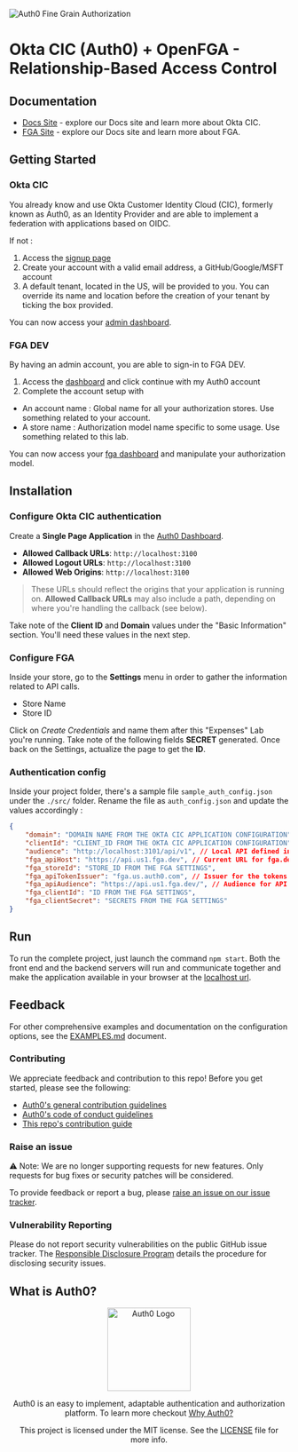 
![Auth0 Fine Grain Authorization](https://docs.fga.dev/assets/images/auth0-fga-lockup-en-onlight-af0256a6a8905a0e876871cee2beee1c.svg)

# Okta CIC (Auth0) + OpenFGA - Relationship-Based Access Control

## Documentation

- [Docs Site](https://auth0.com/docs) - explore our Docs site and learn more about Okta CIC.
- [FGA Site](https://docs.fga.dev/) - explore our Docs site and learn more about FGA.

## Getting Started
### Okta CIC

You already know and use Okta Customer Identity Cloud (CIC), formerly known as Auth0, as an Identity Provider and are able to implement a federation with applications based on OIDC.

If not : 
1. Access the [signup page](https://auth0.com/signup)
2. Create your account with a valid email address, a GitHub/Google/MSFT account
3. A default tenant, located in the US, will be provided to you. You can override its name and location before the creation of your tenant by ticking the box provided.

You can now access your [admin dashboard](https://manage.auth0.com/).

### FGA DEV

By having an admin account, you are able to sign-in to FGA DEV.
1. Access the [dashboard](https://dashboard.fga.dev/) and click continue with my Auth0 account
2. Complete the account setup with 
 * An account name : Global name for all your authorization stores. Use something related to your account.
 * A store name : Authorization model name specific to some usage. Use something related to this lab.

You can now access your [fga dashboard](https://dashboard.fga.dev/) and manipulate your authorization model.

## Installation

### Configure Okta CIC authentication

Create a **Single Page Application** in the [Auth0 Dashboard](https://manage.auth0.com/#/applications).

- **Allowed Callback URLs**: `http://localhost:3100`
- **Allowed Logout URLs**: `http://localhost:3100`
- **Allowed Web Origins**: `http://localhost:3100`

> These URLs should reflect the origins that your application is running on. **Allowed Callback URLs** may also include a path, depending on where you're handling the callback (see below).

Take note of the **Client ID** and **Domain** values under the "Basic Information" section. You'll need these values in the next step.

### Configure FGA 

Inside your store, go to the **Settings** menu in order to gather the information related to API calls. 
- Store Name
- Store ID

Click on *Create Credentials* and name them after this "Expenses" Lab you're running. Take note of the following fields **SECRET** generated. Once back on the Settings, actualize the page to get the **ID**.

### Authentication config

Inside your project folder, there's a sample file ```sample_auth_config.json``` under the ```./src/``` folder. Rename the file as ```auth_config.json``` and update the values accordingly :
```json
{
    "domain": "DOMAIN NAME FROM THE OKTA CIC APPLICATION CONFIGURATION",
    "clientId": "CLIENT_ID FROM THE OKTA CIC APPLICATION CONFIGURATION",
    "audience": "http://localhost:3101/api/v1", // Local API defined in the app
    "fga_apiHost": "https://api.us1.fga.dev", // Current URL for fga.dev API
    "fga_storeId": "STORE_ID FROM THE FGA SETTINGS",
    "fga_apiTokenIssuer": "fga.us.auth0.com", // Issuer for the tokens
    "fga_apiAudience": "https://api.us1.fga.dev/", // Audience for API calls
    "fga_clientId": "ID FROM THE FGA SETTINGS",
    "fga_clientSecret": "SECRETS FROM THE FGA SETTINGS"
}
```

## Run

To run the complete project, just launch the command ```npm start```. Both the front end and the backend servers will run and communicate together and make the application available in your browser at the [localhost url](http://localhost:3100).

## Feedback

For other comprehensive examples and documentation on the configuration options, see the [EXAMPLES.md](https://github.com/auth0/lock/blob/master/EXAMPLES.md) document.

### Contributing

We appreciate feedback and contribution to this repo! Before you get started, please see the following:

- [Auth0's general contribution guidelines](https://github.com/auth0/open-source-template/blob/master/GENERAL-CONTRIBUTING.md)
- [Auth0's code of conduct guidelines](https://github.com/auth0/open-source-template/blob/master/CODE-OF-CONDUCT.md)
- [This repo's contribution guide](https://github.com/auth0/lock/blob/master/DEVELOPMENT.md)

### Raise an issue

:warning: Note: We are no longer supporting requests for new features. Only requests for bug fixes or security patches will be considered.

To provide feedback or report a bug, please [raise an issue on our issue tracker](https://github.com/auth0/lock/issues).

### Vulnerability Reporting

Please do not report security vulnerabilities on the public GitHub issue tracker. The [Responsible Disclosure Program](https://auth0.com/whitehat) details the procedure for disclosing security issues.


## What is Auth0?

<p align="center">
  <picture>
    <source media="(prefers-color-scheme: dark)" srcset="https://cdn.auth0.com/website/sdks/logos/auth0_dark_mode.png" width="150">
    <source media="(prefers-color-scheme: light)" srcset="https://cdn.auth0.com/website/sdks/logos/auth0_light_mode.png" width="150">
    <img alt="Auth0 Logo" src="https://cdn.auth0.com/website/sdks/logos/auth0_light_mode.png" width="150">
  </picture>
</p>
<p align="center">
  Auth0 is an easy to implement, adaptable authentication and authorization platform. To learn more checkout <a href="https://auth0.com/why-auth0">Why Auth0?</a>
</p>
<p align="center">
  This project is licensed under the MIT license. See the <a href="https://github.com/auth0/lock/blob/master/LICENSE"> LICENSE</a> file for more info.
</p>